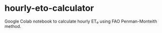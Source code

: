 # hourly-eto-calculator
Google Colab notebook to calculate hourly ET₀ using FAO Penman-Monteith method.

